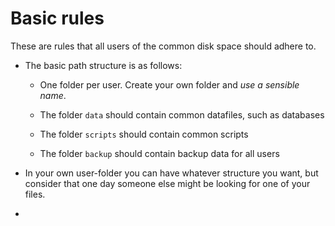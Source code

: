 # Basic rules

These are rules that all users of the common disk space should adhere to.

* The basic path structure is as follows:

    - One folder per user. Create your own folder and *use a sensible name*.

    - The folder `data` should contain common datafiles, such as databases

    - The folder `scripts` should contain common scripts

    - The folder `backup` should contain backup data for all users

* In your own user-folder you can have whatever structure you want, but consider that one day someone else might be looking for one of your files.

* 
